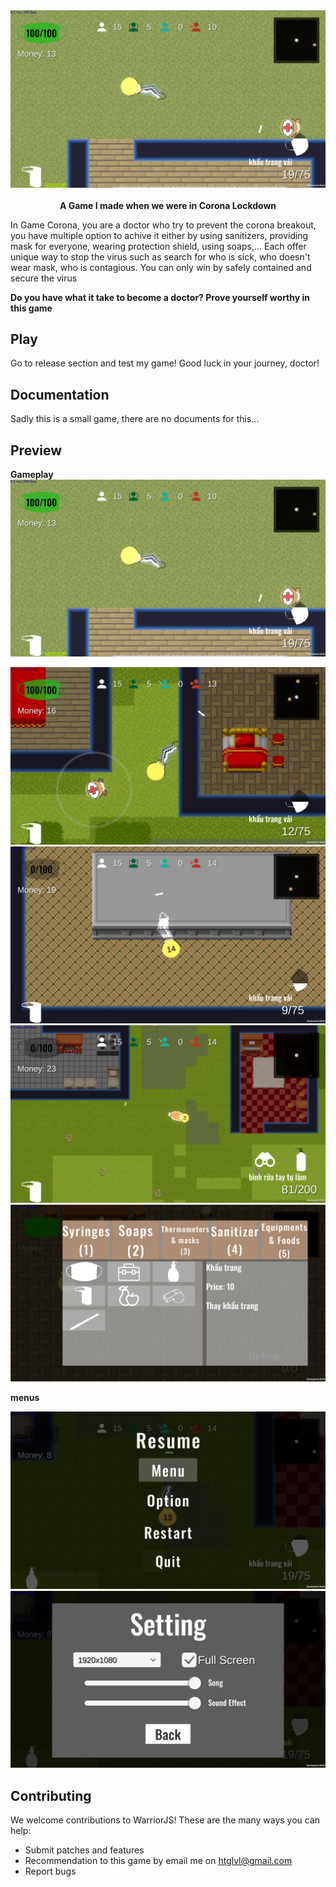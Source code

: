 <div align="center">
  <a>
    <img alt="gameplay" title="Game Corona" src="screenshot/gameplay.png">
  </a>
</div>

<br />

<div align="center">
  <strong>A Game I made when we were in Corona Lockdown</strong>
</div>

In Game Corona, you are a doctor who try to prevent the corona breakout, you have multiple option to achive it either by using sanitizers, providing mask for everyone, wearing protection shield, using soaps,... Each offer unique way to stop the virus such as search for who is sick, who doesn't wear mask, who is contagious. You can only win by safely contained and secure the virus

**Do you have what it take to become a doctor? Prove yourself worthy in this game**


## Play

Go to release section and test my game! Good luck in your journey, doctor!

## Documentation

Sadly this is a small game, there are no documents for this...

## Preview
**Gameplay**
<img alt="gameplay" title="Game Corona" src="screenshot/gameplay.png">

<img alt="gameplay" title="Game Corona" src="screenshot/gameplay 2.png">

<img alt="gameplay" title="Game Corona" src="screenshot/game play 3.png">

<img alt="gameplay" title="Game Corona" src="screenshot/gameplay 4.png">

<img alt="gameplay" title="Game Corona" src="screenshot/buy menu.png">

**menus**

<img alt="pause menu" title="Game Corona" src="screenshot/pause menu.png">

<img alt="setting menu" title="Game Corona" src="screenshot/setting menu.png">

## Contributing

We welcome contributions to WarriorJS! These are the many ways you can help:

- Submit patches and features
- Recommendation to this game by email me on htglvl@gmail.com
- Report bugs
